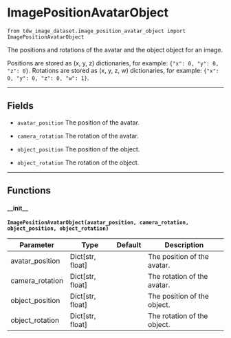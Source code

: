 # ImagePositionAvatarObject

`from tdw_image_dataset.image_position_avatar_object import ImagePositionAvatarObject`

The positions and rotations of the avatar and the object object for an image.

Positions are stored as (x, y, z) dictionaries, for example: `{"x": 0, "y": 0, "z": 0}`.
Rotations are stored as (x, y, z, w) dictionaries, for example: `{"x": 0, "y": 0, "z": 0, "w": 1}`.

***

## Fields

- `avatar_position` The position of the avatar.

- `camera_rotation` The rotation of the avatar.

- `object_position` The position of the object.

- `object_rotation` The rotation of the object.

***

## Functions

#### \_\_init\_\_

**`ImagePositionAvatarObject(avatar_position, camera_rotation, object_position, object_rotation)`**

| Parameter | Type | Default | Description |
| --- | --- | --- | --- |
| avatar_position |  Dict[str, float] |  | The position of the avatar. |
| camera_rotation |  Dict[str, float] |  | The rotation of the avatar. |
| object_position |  Dict[str, float] |  | The position of the object. |
| object_rotation |  Dict[str, float] |  | The rotation of the object. |

